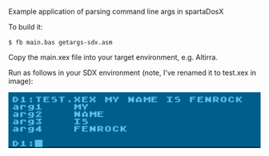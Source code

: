 Example application of parsing command line args in spartaDosX

To build it:

```shell
$ fb main.bas getargs-sdx.asm
```

Copy the main.xex file into your target environment, e.g. Altirra.

Run as follows in your SDX environment (note, I've renamed it to test.xex in
image):

![example output](args-example.png)
